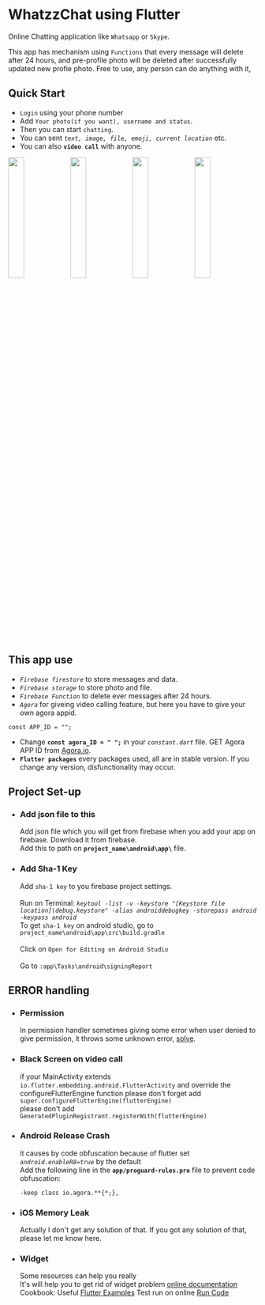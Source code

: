 # WhatzzChat using Flutter
Online Chatting application like `Whatsapp` or `Skype`. 

This app has mechanism using `Functions` that every message will delete after 24 hours, and pre-profile photo will be deleted after successfully updated new profie photo.
Free to use, any person can do anything with it, 

## Quick Start
  - `Login` using your phone number
  - Add `Your photo(if you want), username and status`.
  - Then you can start `chatting`.
  - You can sent *`text, image, file, emoji, current location`* etc. 
  - You can also **`video call`** with anyone.
  
<img src="https://github.com/sunanda35/WhatzzChat/blob/master/screenshots/Screenshot_2020-04-06-03-02-51-310_com.sunanda.whatzzchat.jpg" width="25%"><img src="https://github.com/sunanda35/WhatzzChat/blob/master/screenshots/Screenshot_2020-04-06-03-01-46-557_com.sunanda.whatzzchat.jpg?raw=true" width="25%"><img src="https://github.com/sunanda35/WhatzzChat/blob/master/screenshots/Screenshot_2020-04-06-03-00-00-872_com.sunanda.whatzzchat.jpg?raw=true" width="25%"><img src="https://github.com/sunanda35/WhatzzChat/blob/master/screenshots/Screenshot_2020-04-06-03-01-15-088_com.sunanda.whatzzchat.jpg?raw=true" width="25%">

## This app use
 - *`Firebase firestore`* to store messages and data.
 - *`Firebase storage`* to store photo and file.
 - *`Firebase Function`* to delete ever messages after 24 hours.
 - *`Agora`* for giveing video calling feature, but here you have to give your own agora appid.
 ```
 const APP_ID = "";
 ```
   - Change **`const agora_ID = " ";`** in your *`constant.dart`* file. GET Agora APP ID from [Agora.io](https://www.agora.io/en/).
   - **`Flutter packages`** every packages used, all are in stable version. If you change any version, disfunctionality may occur.<br>

## Project Set-up
   - ### Add json file to this
       Add json file which you will get from firebase when you add your app on firebase. Download it from firebase.<br>
       Add this to path on **`project_name\android\app\`** file.
   - ### Add Sha-1 Key
        Add `sha-1 key` to you firebase project settings.<br>  
        Run on Terminal: *`keytool -list -v -keystore "[Keystore file location]\debug.keystore" -alias androiddebugkey -storepass android -keypass android`*  
        To get `sha-1 key` on android studio, go to `project_name\android\app\src\build.gradle`<br>  
        Click on `Open for Editing on Android Studio`<br>  
        Go to `:app\Tasks\android\signingReport`  

## ERROR handling
 - ### Permission 
      In permission handler sometimes giving some error when user denied to give permission, it throws some unknown error, [solve](https://pub.dartlang.org/packages/permission_handler).
 - ### Black Screen on video call
      if your MainActivity extends `io.flutter.embedding.android.FlutterActivity` and override the configureFlutterEngine function
      please don't forget add `super.configureFlutterEngine(flutterEngine)`<br>
      please don't add `GeneratedPluginRegistrant.registerWith(flutterEngine)`
 - ### Android Release Crash
      it causes by code obfuscation because of flutter set *`android.enableR8=true`* by the default<br>
      Add the following line in the **`app/proguard-rules.pro`** file to prevent code obfuscation:
      
      ```
      -keep class io.agora.**{*;},
      ```
 - ### iOS Memory Leak
      Actually I don't get any solution of that. If you got any solution of that, please let me know here.
 - ### Widget 
      Some resources can help you really<br>
       It's will help you to get rid of widget problem [online documentation](https://flutter.dev/docs)
       Cookbook: Useful [Flutter Examples](https://flutter.dev/docs/cookbook)
       Test run on online [Run Code](https://flutter.dev/docs/get-started/codelab)
